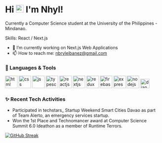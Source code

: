 # Hi <img src="https://media.tenor.com/images/af1b615e4f90567a1328b7c320d3a601/tenor.gif" height="25px"> I'm Nhyl!

Currently a Computer Science student at the University of the Philippines - Mindanao.

Skills: React / Next.js

- 🌱 I’m currently working on Next.js Web Applications
- 📫 How to reach me: nbryleibanez@gmail.com

### 🧰 Languages & Tools

<p align="left">
<img width="40px" alt="html" src="https://img.icons8.com/color/2x/html-5.png" />
<img width="40px" alt="css" src="https://img.icons8.com/color/2x/css3.png" />
<img width="40px" alt="js" src="https://img.icons8.com/color/2x/javascript.png" />
<img width="40px" alt="typescript" src="https://img.icons8.com/color/2x/typescript.png" />
<img width="40px" alt="reactjs" src="https://img.icons8.com/color/2x/react-native.png" />
<img width="40px" alt="nextjs" src="https://img.uxwing.com/wp-content/themes/uxwing/download/brands-social-media/nextjs-icon.svg" />
<img width="40px" alt="redux" src="https://img.icons8.com/color/2x/redux.png" />
<img width="40px" alt="firebase" src="https://icons8.com/icon/62452/firebase" />
<img width="40px" alt="expressjs" src="https://img.icons8.com/ios/2x/express-js.png" />
<img width="40px" alt="nodejs" src="https://img.icons8.com/color/2x/nodejs.png" /> 
<img width="30px" alt="django" src="https://hackr.io/tutorials/django/logo-django.svg?ver=1610114943"/>
<p/>

### ✨ Recent Tech Activities

- Participated in techstars_ Startup Weekend Smart Cities Davao as part of Team Alerto, an emergency services startup.
- Won the 1st Place and Technomancer award at Computer Science Summit 6.0 Ideathon as a member of Runtime Terrors.


[![GitHub Streak](https://github-readme-streak-stats.herokuapp.com?user=nbryleibanez&theme=transparent&border_radius=10)](https://git.io/streak-stats)
